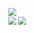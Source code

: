 <html>
<body>

<div>
<a href="https://github.com/Mott4">
  <img align="center" src="https://github-readme-stats.vercel.app/api?username=Mott4&show_icons=true&theme=onedark" />
</a>
</div>

<div>
<img align="center" src="https://img.shields.io/twitter/follow/mott4vito?style=social"/>
<img align="center" src="https://img.shields.io/badge/Flutter-02569B?style=for-the-badge&logo=flutter&logoColor=white"/>
</div>
  
</body>
</html>
